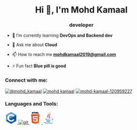 <h1 align="center">Hi 👋, I'm Mohd Kamaal</h1>
<h3 align="center"> developer </h3>

- 🌱 I’m currently learning **DevOps and Backend dev**

- 💬 Ask me about **Cloud**

- 📫 How to reach me **mohdkamaal2019@gmail.com**

- ⚡ Fun fact **Blue pill is good**

<h3 align="left">Connect with me:</h3>
<p align="left">
<a href="https://dev.to/@mohd_kamaal" target="blank"><img align="center" src="https://raw.githubusercontent.com/rahuldkjain/github-profile-readme-generator/master/src/images/icons/Social/devto.svg" alt="@mohd_kamaal" height="30" width="40" /></a>
<a href="https://twitter.com/Mohd_Kamaal7" target="blank"><img align="center" src="https://raw.githubusercontent.com/rahuldkjain/github-profile-readme-generator/master/src/images/icons/Social/twitter.svg" alt="mohd kamaal" height="30" width="40" /></a>
<a href="https://linkedin.com/in/mohd-kamaal-120959227" target="blank"><img align="center" src="https://raw.githubusercontent.com/rahuldkjain/github-profile-readme-generator/master/src/images/icons/Social/linked-in-alt.svg" alt="mohd-kamaal-120959227" height="30" width="40" /></a>
</p>

<h3 align="left">Languages and Tools:</h3>
<p align="left"> <a href="https://www.cprogramming.com/" target="_blank" rel="noreferrer"> <img src="https://raw.githubusercontent.com/devicons/devicon/master/icons/c/c-original.svg" alt="c" width="40" height="40"/> </a> <a href="https://git-scm.com/" target="_blank" rel="noreferrer"> <img src="https://www.vectorlogo.zone/logos/git-scm/git-scm-icon.svg" alt="git" width="40" height="40"/> </a> <a href="https://www.w3.org/html/" target="_blank" rel="noreferrer"> <img src="https://raw.githubusercontent.com/devicons/devicon/master/icons/html5/html5-original-wordmark.svg" alt="html5" width="40" height="40"/> </a> <a href="https://www.java.com" target="_blank" rel="noreferrer"> <img src="https://raw.githubusercontent.com/devicons/devicon/master/icons/java/java-original.svg" alt="java" width="40" height="40"/> </a> </p>

